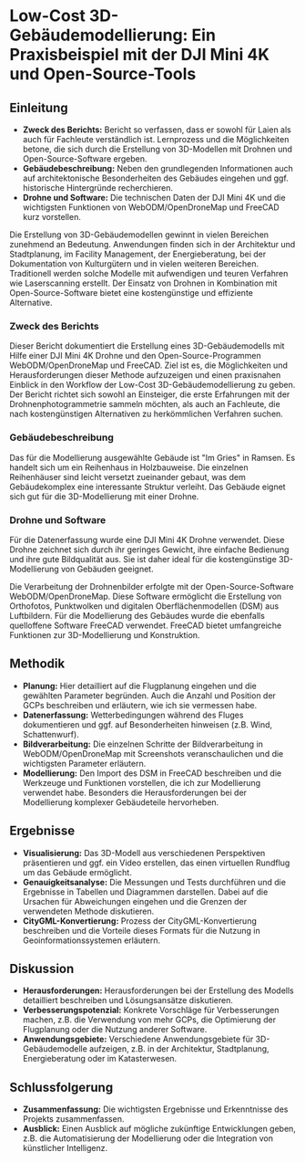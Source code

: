 # Low-Cost 3D-Gebäudemodellierung: Ein Praxisbeispiel mit der DJI Mini 4K und Open-Source-Tools

## Einleitung

* **Zweck des Berichts:** Bericht so verfassen, dass er sowohl für Laien als auch für Fachleute verständlich ist. Lernprozess und die Möglichkeiten betone, die sich durch die Erstellung von 3D-Modellen mit Drohnen und Open-Source-Software ergeben.
* **Gebäudebeschreibung:** Neben den grundlegenden Informationen auch auf architektonische Besonderheiten des Gebäudes eingehen und ggf. historische Hintergründe recherchieren.
* **Drohne und Software:** Die technischen Daten der DJI Mini 4K und die wichtigsten Funktionen von WebODM/OpenDroneMap und FreeCAD kurz vorstellen.

Die Erstellung von 3D-Gebäudemodellen gewinnt in vielen Bereichen zunehmend an Bedeutung.  Anwendungen finden sich in der Architektur und Stadtplanung, im Facility Management, der Energieberatung,  bei der Dokumentation von Kulturgütern und in vielen weiteren Bereichen. Traditionell werden solche Modelle mit aufwendigen und teuren Verfahren wie Laserscanning erstellt.  Der Einsatz von Drohnen in Kombination mit  Open-Source-Software bietet eine kostengünstige und effiziente Alternative.

### Zweck des Berichts

Dieser Bericht dokumentiert die Erstellung eines 3D-Gebäudemodells mit Hilfe einer DJI Mini 4K Drohne und den Open-Source-Programmen WebODM/OpenDroneMap und FreeCAD. Ziel ist es, die Möglichkeiten und Herausforderungen dieser Methode aufzuzeigen und einen praxisnahen Einblick in den Workflow der  Low-Cost 3D-Gebäudemodellierung zu geben. Der Bericht richtet sich sowohl an  Einsteiger, die erste Erfahrungen mit der Drohnenphotogrammetrie sammeln möchten, als auch an Fachleute, die nach kostengünstigen Alternativen zu herkömmlichen Verfahren suchen. 

### Gebäudebeschreibung

Das für die Modellierung ausgewählte Gebäude ist "Im Gries" in Ramsen. Es handelt sich um ein Reihenhaus in Holzbauweise. Die einzelnen Reihenhäuser sind leicht versetzt zueinander gebaut, was dem Gebäudekomplex eine interessante Struktur verleiht. Das Gebäude eignet sich gut für die 3D-Modellierung mit einer Drohne.

### Drohne und Software

Für die Datenerfassung wurde eine DJI Mini 4K Drohne verwendet.  Diese Drohne zeichnet sich durch ihr geringes Gewicht,  ihre einfache Bedienung und ihre gute Bildqualität aus.  Sie ist daher ideal für die  kostengünstige 3D-Modellierung von Gebäuden geeignet.  

Die Verarbeitung der Drohnenbilder erfolgte mit der Open-Source-Software WebODM/OpenDroneMap.  Diese Software ermöglicht die Erstellung von  Orthofotos, Punktwolken und  digitalen Oberflächenmodellen (DSM) aus Luftbildern. Für die Modellierung des Gebäudes wurde die ebenfalls quelloffene Software FreeCAD verwendet. FreeCAD bietet umfangreiche Funktionen zur 3D-Modellierung und Konstruktion.

## Methodik

* **Planung:**  Hier detailliert auf die Flugplanung eingehen und die gewählten Parameter begründen. Auch die Anzahl und Position der GCPs beschreiben und erläutern, wie ich sie vermessen habe.
* **Datenerfassung:**  Wetterbedingungen während des Fluges dokumentieren und ggf. auf Besonderheiten hinweisen (z.B. Wind, Schattenwurf).
* **Bildverarbeitung:** Die einzelnen Schritte der Bildverarbeitung in WebODM/OpenDroneMap mit Screenshots veranschaulichen und die wichtigsten Parameter erläutern.
* **Modellierung:**  Den Import des DSM in FreeCAD beschreiben und die Werkzeuge und Funktionen vorstellen, die ich zur Modellierung verwendet habe.  Besonders die Herausforderungen bei der Modellierung komplexer Gebäudeteile hervorheben.

## Ergebnisse

* **Visualisierung:**  Das 3D-Modell aus verschiedenen Perspektiven präsentieren und ggf. ein Video erstellen, das einen virtuellen Rundflug um das Gebäude ermöglicht.
* **Genauigkeitsanalyse:**  Die Messungen und Tests durchführen und die Ergebnisse in Tabellen und Diagrammen darstellen.  Dabei auf die Ursachen für Abweichungen eingehen und die Grenzen der verwendeten Methode diskutieren.
* **CityGML-Konvertierung:** Prozess der CityGML-Konvertierung beschreiben und die Vorteile dieses Formats für die Nutzung in Geoinformationssystemen erläutern.

## Diskussion

* **Herausforderungen:**  Herausforderungen bei der Erstellung des Modells detailliert beschreiben und Lösungsansätze diskutieren.
* **Verbesserungspotenzial:** Konkrete Vorschläge für Verbesserungen machen, z.B. die Verwendung von mehr GCPs, die Optimierung der Flugplanung oder die Nutzung anderer Software.
* **Anwendungsgebiete:** Verschiedene Anwendungsgebiete für 3D-Gebäudemodelle aufzeigen, z.B. in der Architektur, Stadtplanung, Energieberatung oder im Katasterwesen.

## Schlussfolgerung

* **Zusammenfassung:** Die wichtigsten Ergebnisse und Erkenntnisse des Projekts zusammenfassen.
* **Ausblick:** Einen Ausblick auf mögliche zukünftige Entwicklungen geben, z.B. die Automatisierung der Modellierung oder die Integration von künstlicher Intelligenz.
